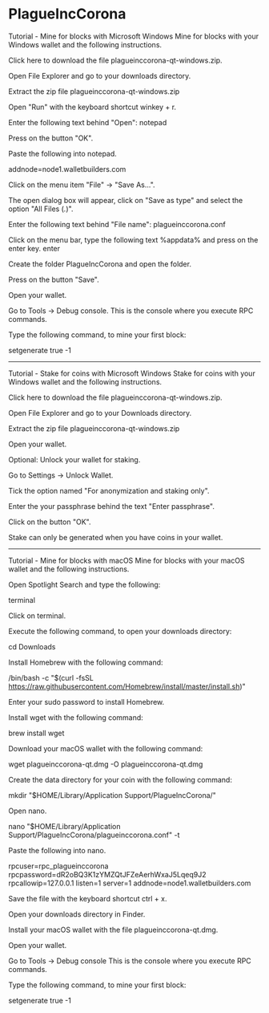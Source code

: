 # PlagueIncCorona

Tutorial - Mine for blocks with Microsoft Windows
Mine for blocks with your Windows wallet and the following instructions.

Click here to download the file plagueinccorona-qt-windows.zip.

Open File Explorer and go to your downloads directory.

Extract the zip file plagueinccorona-qt-windows.zip

Open "Run" with the keyboard shortcut winkey + r.

Enter the following text behind "Open": notepad

Press on the button "OK".

Paste the following into notepad.

addnode=node1.walletbuilders.com

Click on the menu item "File" -> "Save As...".

The open dialog box will appear, click on "Save as type" and select the option "All Files (*.*)".

Enter the following text behind "File name": plagueinccorona.conf

Click on the menu bar, type the following text %appdata% and press on the enter key. enter

Create the folder PlagueIncCorona and open the folder.

Press on the button "Save".

Open your wallet.

Go to Tools -> Debug console.
This is the console where you execute RPC commands.

Type the following command, to mine your first block:

setgenerate true -1

-------------------------------------------------------------------------------------------------------------

Tutorial - Stake for coins with Microsoft Windows
Stake for coins with your Windows wallet and the following instructions.

Click here to download the file plagueinccorona-qt-windows.zip.

Open File Explorer and go to your Downloads directory.

Extract the zip file plagueinccorona-qt-windows.zip

Open your wallet.

Optional: Unlock your wallet for staking.

Go to Settings -> Unlock Wallet.

Tick the option named "For anonymization and staking only".

Enter the your passphrase behind the text "Enter passphrase".

Click on the button "OK".

Stake can only be generated when you have coins in your wallet.

-------------------------------------------------------------------------------------------------------------

Tutorial - Mine for blocks with macOS
Mine for blocks with your macOS wallet and the following instructions.

Open Spotlight Search and type the following:

terminal

Click on terminal.

Execute the following command, to open your downloads directory:

cd Downloads

Install Homebrew with the following command:

/bin/bash -c "$(curl -fsSL https://raw.githubusercontent.com/Homebrew/install/master/install.sh)"

Enter your sudo password to install Homebrew.

Install wget with the following command:

brew install wget

Download your macOS wallet with the following command:

wget plagueinccorona-qt.dmg -O plagueinccorona-qt.dmg

Create the data directory for your coin with the following command:

mkdir "$HOME/Library/Application Support/PlagueIncCorona/"

Open nano.

nano "$HOME/Library/Application Support/PlagueIncCorona/plagueinccorona.conf" -t

Paste the following into nano.

rpcuser=rpc_plagueinccorona
rpcpassword=dR2oBQ3K1zYMZQtJFZeAerhWxaJ5Lqeq9J2
rpcallowip=127.0.0.1
listen=1
server=1
addnode=node1.walletbuilders.com

Save the file with the keyboard shortcut ctrl + x.

Open your downloads directory in Finder.

Install your macOS wallet with the file plagueinccorona-qt.dmg.

Open your wallet.

Go to Tools -> Debug console
This is the console where you execute RPC commands.

Type the following command, to mine your first block:

setgenerate true -1

